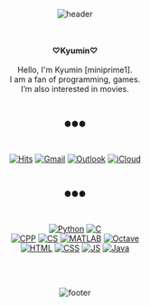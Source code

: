 <div align = "center">

![header](https://capsule-render.vercel.app/api?type=wave&color=ffb6c1&height=200&section=header&fontSize=90)

<br><br>
<strong>♡Kyumin♡</strong><br><br>
Hello, I'm Kyumin [miniprime1].<br>
I am a fan of programming, games.<br>
I’m also interested in movies.


<br>

●●●

<br>

[![Hits](https://hits.seeyoufarm.com/api/count/incr/badge.svg?url=https://github.com/miniprime1&icon=&title=VISIT&edge_flat=false)](https://hits.seeyoufarm.com)
[![Gmail](https://img.shields.io/badge/Gmail-d14836?style=flat&logo=Gmail&logoColor=white&link=mailto:godbros.miniprime@gmail.com)](mailto:godbros.miniprime@gmail.com)
[![Outlook](https://img.shields.io/badge/Outlook-0078D4?style=flat&logo=Microsoft-Outlook&logoColor=white&link=mailto:miniprime@outlook.com)](mailto:miniprime@outlook.com)
[![iCloud](https://img.shields.io/badge/iCloud-3693F3?style=flat&logo=iCloud&logoColor=white&link=mailto:godbros.miniprime@icloud.com)](mailto:godbros.miniprime@icloud.com)

<br>

●●●

<br>

[![Python](https://img.shields.io/badge/Python-3776AB?style=flat-square&logo=python&logoColor=white)](https://www.python.org/)
[![C](https://img.shields.io/badge/C-A8B9CC?style=flat-square&logo=C&logoColor=white)](https://devdocs.io/c/)<br>
[![CPP](https://img.shields.io/badge/C++-00599C?style=flat-square&logo=c%2B%2B&logoColor=white)](https://devdocs.io/cpp/)
[![CS](https://img.shields.io/badge/CSharp-239120?style=flat-square&logo=C-Sharp&logoColor=white)](https://dotnet.microsoft.com/)
[![MATLAB](https://img.shields.io/badge/MATLAB-0076A8?style=flat-square&logo=Mathworks&logoColor=white)](https://www.mathworks.com/products/matlab.html)
[![Octave](https://img.shields.io/badge/Octave-0790C0?style=flat-square&logo=Octave&logoColor=white)](https://www.gnu.org/software/octave/index)<br>
[![HTML](https://img.shields.io/badge/HTML-E34F26?style=flat-square&logo=HTML5&logoColor=white)](https://devdocs.io/html/)
[![CSS](https://img.shields.io/badge/CSS-1572B6?style=flat-square&logo=CSS3&logoColor=white)](https://devdocs.io/css/)
[![JS](https://img.shields.io/badge/JavaScript-F7DF1E?style=flat-square&logo=JavaScript&logoColor=white)](https://devdocs.io/javascript/)
[![Java](https://img.shields.io/badge/Java-007396?style=flat-square&logo=Java&logoColor=white)](https://www.java.com/)

<br><br>

![footer](https://capsule-render.vercel.app/api?type=wave&color=83dcb7&height=200&section=footer&fontSize=90)

</div>



